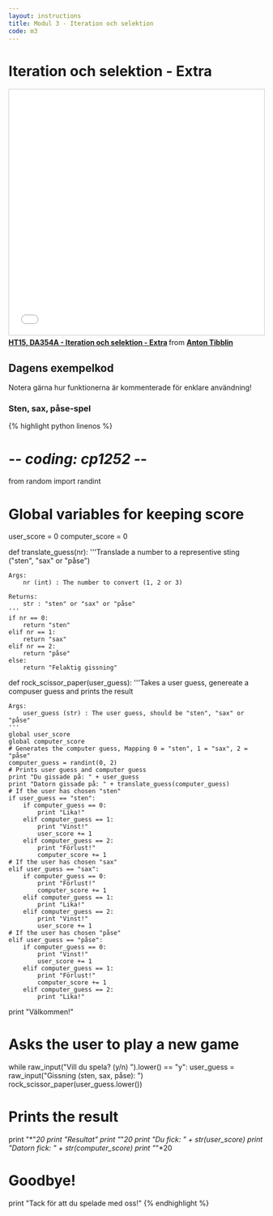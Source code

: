 ```yaml
---
layout: instructions
title: Modul 3 - Iteration och selektion
code: m3
---
```


# Iteration och selektion - Extra

<iframe src="//www.slideshare.net/slideshow/embed_code/key/AwKSVrx14jBXhJ" width="595" height="485" frameborder="0" marginwidth="0" marginheight="0" scrolling="no" style="border:1px solid #CCC; border-width:1px; margin-bottom:5px; max-width: 100%;" allowfullscreen> </iframe> <div style="margin-bottom:5px"> <strong> <a href="//www.slideshare.net/AntonTibblin/ht15-da354a-iteration-och-selektion-extra" title="HT15, DA354A - Iteration och selektion - Extra" target="_blank">HT15, DA354A - Iteration och selektion - Extra</a> </strong> from <strong><a href="//www.slideshare.net/AntonTibblin" target="_blank">Anton Tibblin</a></strong> </div>

## Dagens exempelkod

Notera gärna hur funktionerna är kommenterade för enklare användning!

### Sten, sax, påse-spel

{% highlight python linenos %}
# -*- coding: cp1252 -*-
from random import randint

# Global variables for keeping score
user_score = 0
computer_score = 0

def translate_guess(nr):
    '''Translade a number to a representive sting ("sten", "sax" or "påse")

    Args:
        nr (int) : The number to convert (1, 2 or 3)

    Returns:
        str : "sten" or "sax" or "påse"
    '''
    if nr == 0:
        return "sten"
    elif nr == 1:
        return "sax"
    elif nr == 2:
        return "påse"
    else:
        return "Felaktig gissning"

def rock_scissor_paper(user_guess):
    '''Takes a user guess, genereate a compuser guess and prints the result

    Args:
        user_guess (str) : The user guess, should be "sten", "sax" or "påse"
    '''
    global user_score
    global computer_score
    # Generates the computer guess, Mapping 0 = "sten", 1 = "sax", 2 = "påse"
    computer_guess = randint(0, 2)
    # Prints user guess and computer guess
    print "Du gissade på: " + user_guess
    print "Datorn gissade på: " + translate_guess(computer_guess)
    # If the user has chosen "sten"
    if user_guess == "sten":
        if computer_guess == 0:
            print "Lika!"
        elif computer_guess == 1:
            print "Vinst!"
            user_score += 1
        elif computer_guess == 2:
            print "Förlust!"
            computer_score += 1
    # If the user has chosen "sax"
    elif user_guess == "sax":
        if computer_guess == 0:
            print "Förlust!"
            computer_score += 1
        elif computer_guess == 1:
            print "Lika!"
        elif computer_guess == 2:
            print "Vinst!"
            user_score += 1
    # If the user has chosen "påse"
    elif user_guess == "påse":
        if computer_guess == 0:
            print "Vinst!"
            user_score += 1
        elif computer_guess == 1:
            print "Förlust!"
            computer_score += 1
        elif computer_guess == 2:
            print "Lika!"


print "Välkommen!"
# Asks the user to play a new game
while raw_input("Vill du spela? (y/n) ").lower() == "y":
    user_guess = raw_input("Gissning (sten, sax, påse): ")
    rock_scissor_paper(user_guess.lower())
# Prints the result
print "*"*20
print "Resultat"
print "*"*20
print "Du fick: " + str(user_score)
print "Datorn fick: " + str(computer_score)
print "*"*20
# Goodbye!
print "Tack för att du spelade med oss!"
{% endhighlight %}
